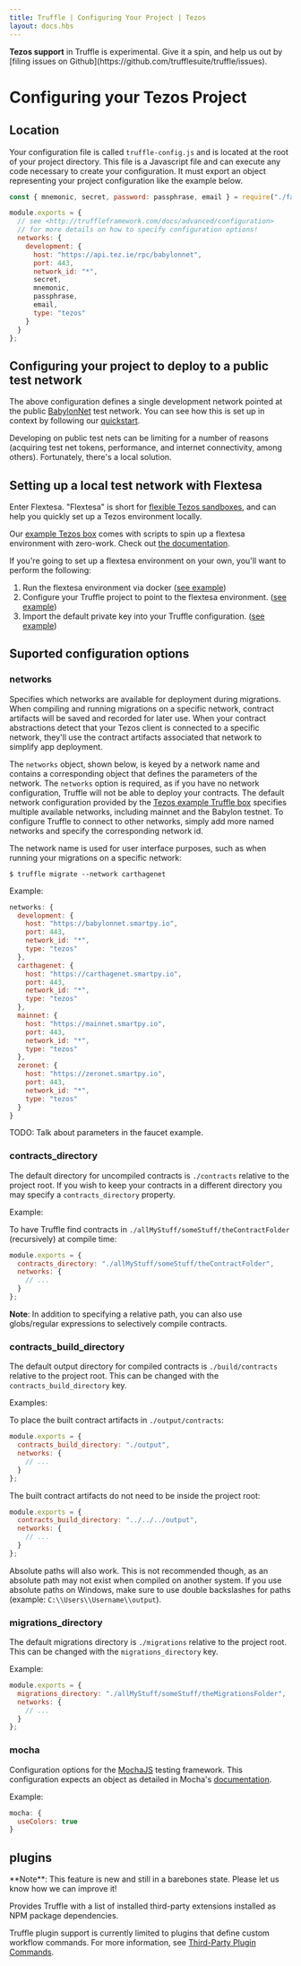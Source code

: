 ```yaml
---
title: Truffle | Configuring Your Project | Tezos
layout: docs.hbs
---
```


<p class="alert alert-danger">
<strong>Tezos support</strong> in Truffle is experimental. Give it a spin, and help us out by [filing issues on Github](https://github.com/trufflesuite/truffle/issues).
</p>

# Configuring your Tezos Project

## Location

Your configuration file is called `truffle-config.js` and is located at the root of your project directory. This file is a Javascript file and can execute any code necessary to create your configuration. It must export an object representing your project configuration like the example below.

```javascript
const { mnemonic, secret, password: passphrase, email } = require("./faucet.json");

module.exports = {
  // see <http://truffleframework.com/docs/advanced/configuration>
  // for more details on how to specify configuration options!
  networks: {
    development: {
      host: "https://api.tez.ie/rpc/babylonnet",
      port: 443,
      network_id: "*",
      secret,
      mnemonic,
      passphrase,
      email,
      type: "tezos"
    }
  }
};
```

## Configuring your project to deploy to a public test network

The above configuration defines a single development network pointed at the public [BabylonNet](https://tezos.gitlab.io/#babylonnet-test-network) test network. You can see how this is set up in context by following our [quickstart](/docs/tezos/quickstart).

Developing on public test nets can be limiting for a number of reasons (acquiring test net tokens, performance, and internet connectivity, among others). Fortunately, there's a local solution.

## Setting up a local test network with Flextesa

Enter Flextesa. "Flextesa" is short for [flexible Tezos sandboxes](https://medium.com/@obsidian.systems/introducing-flextesa-robust-testing-tools-for-tezos-and-its-applications-edc1e336a209), and can help you quickly set up a Tezos environment locally.

Our [example Tezos box](https://github.com/truffle-box/tezos-example-box) comes with scripts to spin up a flextesa environment with zero-work. Check out [the documentation](https://github.com/truffle-box/tezos-example-box#sandbox-management).

If you're going to set up a flextesa environment on your own, you'll want to perform the following:

1. Run the flextesa environment via docker ([see example](https://github.com/truffle-box/tezos-example-box/blob/master/scripts/sandbox/start_sandbox.sh))
1. Configure your Truffle project to point to the flextesa environment. ([see example](https://github.com/truffle-box/tezos-example-box/blob/master/truffle-config.js#L7))
1. Import the default private key into your Truffle configuration. ([see example](https://github.com/truffle-box/tezos-example-box/blob/master/truffle-config.js#L1))


## Suported configuration options

### networks

Specifies which networks are available for deployment during migrations. When compiling and running migrations on a specific network, contract artifacts will be saved and recorded for later use. When your contract abstractions detect that your Tezos client is connected to a specific network, they'll use the contract artifacts associated that network to simplify app deployment. 

The `networks` object, shown below, is keyed by a network name and contains a corresponding object that defines the parameters of the network. The `networks` option is required, as if you have no network configuration, Truffle will not be able to deploy your contracts. The default network configuration provided by the [Tezos example Truffle box](https://github.com/truffle-box/tezos-example-box) specifies multiple available networks, including mainnet and the Babylon testnet. To configure Truffle to connect to other networks, simply add more named networks and specify the corresponding network id.

The network name is used for user interface purposes, such as when running your migrations on a specific network:

```shell
$ truffle migrate --network carthagenet
```

Example:

```javascript
networks: {
  development: {
    host: "https://babylonnet.smartpy.io",
    port: 443,
    network_id: "*",
    type: "tezos"
  },
  carthagenet: {
    host: "https://carthagenet.smartpy.io",
    port: 443,
    network_id: "*",
    type: "tezos"
  },
  mainnet: {
    host: "https://mainnet.smartpy.io",
    port: 443,
    network_id: "*",
    type: "tezos"
  },
  zeronet: {
    host: "https://zeronet.smartpy.io",
    port: 443,
    network_id: "*",
    type: "tezos"
  }
}
```

TODO: Talk about parameters in the faucet example.

### contracts_directory

The default directory for uncompiled contracts is `./contracts` relative to the project root. If you wish to keep your contracts in a different directory you may specify a `contracts_directory` property.

Example:

To have Truffle find contracts in `./allMyStuff/someStuff/theContractFolder` (recursively) at compile time:

```javascript
module.exports = {
  contracts_directory: "./allMyStuff/someStuff/theContractFolder",
  networks: {
    // ...
  }
};
```

**Note**: In addition to specifying a relative path, you can also use globs/regular expressions to selectively compile contracts.

### contracts_build_directory

The default output directory for compiled contracts is `./build/contracts` relative to the project root. This can be changed with the `contracts_build_directory` key.

Examples:

To place the built contract artifacts in `./output/contracts`:

```javascript
module.exports = {
  contracts_build_directory: "./output",
  networks: {
    // ...
  }
};
```

The built contract artifacts do not need to be inside the project root:

```javascript
module.exports = {
  contracts_build_directory: "../../../output",
  networks: {
    // ...
  }
};
```

Absolute paths will also work. This is not recommended though, as an absolute path may not exist when compiled on another system. If you use absolute paths on Windows, make sure to use double backslashes for paths (example: `C:\\Users\\Username\\output`).

### migrations_directory
The default migrations directory is `./migrations` relative to the project root. This can be changed with the `migrations_directory` key.

 Example:

```javascript
module.exports = {
  migrations_directory: "./allMyStuff/someStuff/theMigrationsFolder",
  networks: {
    // ...
  }
};
```


### mocha

Configuration options for the [MochaJS](http://mochajs.org/) testing framework. This configuration expects an object as detailed in Mocha's [documentation](https://github.com/mochajs/mocha/wiki/Using-mocha-programmatically#set-options).

Example:

```javascript
mocha: {
  useColors: true
}
```

## plugins

<p class="alert alert-warning">
**Note**: This feature is new and still in a barebones state. Please let us
know how we can improve it!
</p>

Provides Truffle with a list of installed third-party extensions installed as
NPM package dependencies.

Truffle plugin support is currently limited to plugins that define custom
workflow commands. For more information, see [Third-Party Plugin Commands](/docs/truffle/getting-started/writing-external-scripts#third-party-plugin-commands).


